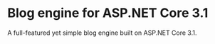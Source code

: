 # Blog engine for ASP.NET Core 3.1

A full-featured yet simple blog engine built on ASP.NET Core 3.1.

